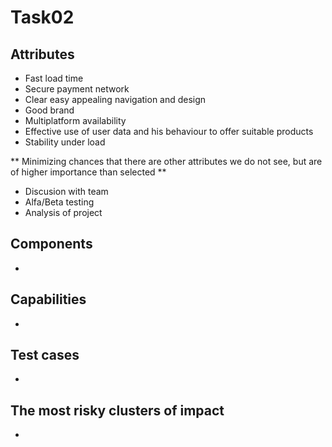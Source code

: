 # Task02

## Attributes
- Fast load time
- Secure payment network
- Clear easy appealing navigation and design
- Good brand
- Multiplatform availability
- Effective use of user data and his behaviour to offer suitable products
- Stability under load

** Minimizing chances that there are other attributes we do not see, but are of higher importance than selected **
- Discusion with team
- Alfa/Beta testing
- Analysis of project

## Components
- 

## Capabilities
- 

## Test cases
- 

## The most risky clusters of impact
- 

